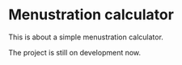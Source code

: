 # Menustration calculator

This is about a simple menustration calculator.

The project is still on development now.

